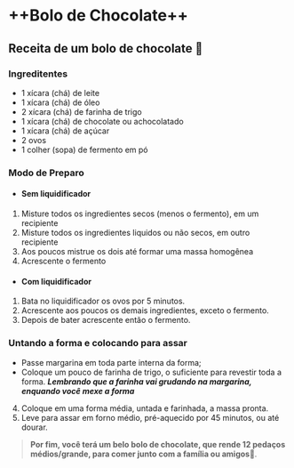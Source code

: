 # ++Bolo de Chocolate++
## Receita de um bolo de chocolate 🎂

### Ingreditentes
- 1 xícara (chá) de leite
- 1 xícara (chá) de óleo
- 2 xícara (chá) de farinha de trigo
- 1 xícara (chá) de chocolate ou achocolatado
- 1 xícara (chá) de açúcar
- 2 ovos
- 1 colher (sopa) de fermento em pó

### Modo de Preparo 

- #### Sem liquidificador
1. Misture todos os ingredientes secos (menos o fermento), em um recipiente
2. Misture todos os ingredientes liquidos ou não secos, em outro recipiente
3. Aos poucos mistrue os dois até formar uma massa homogênea
4. Acrescente o fermento

- #### Com liquidificador
1. Bata no liquidificador os ovos por 5 minutos.
2. Acrescente aos poucos os demais ingredientes, exceto o fermento.
3. Depois de bater acrescente então o fermento.

### Untando a forma e colocando para assar
- Passe margarina em toda parte interna da forma;
- Coloque um pouco de farinha de trigo, o suficiente para revestir toda a forma. *__Lembrando que a farinha vai grudando na margarina, enquando você mexe a forma__*
4. Coloque em uma forma média, untada e farinhada, a massa pronta.
5. Leve para assar em forno médio, pré-aquecido por 45 minutos, ou até dourar.
> **Por fim, você terá um belo bolo de chocolate, que rende 12 pedaços médios/grande, para comer junto com a família ou amigos**🎂.